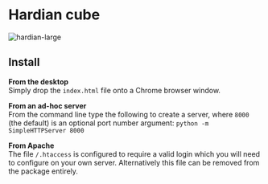 

Hardian cube 
==============================================================================


![hardian-large](https://github.com/HardianHealth/Cube/assets/95474781/79d57f1a-b0da-4a4e-bb76-afbeb80ec710)




Install
------------------------------------------------------------------------------

__From the desktop__  
Simply drop the `index.html` file onto a Chrome browser window.

__From an ad-hoc server__  
From the command line type the following to create a server, where `8000` 
(the default) is an optional port number argument:
`python -m SimpleHTTPServer 8000`

__From Apache__  
The file `/.htaccess` is configured to require a valid login which you will 
need to configure on your own server. Alternatively this file can be removed
from the package entirely.




